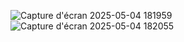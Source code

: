 ![Capture d'écran 2025-05-04 181959](https://github.com/user-attachments/assets/e4a1069b-ca19-4109-a0dc-74995248f310)
![Capture d'écran 2025-05-04 182055](https://github.com/user-attachments/assets/a5f0877b-7657-4042-a15a-fa948443a5e9)
